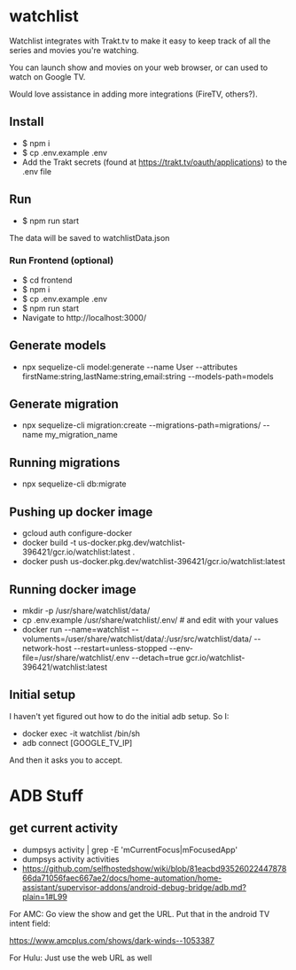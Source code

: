 # watchlist
Watchlist integrates with Trakt.tv to make it easy to keep track of all the series and movies you're watching. 

You can launch show and movies on your web browser, or can used to watch on Google TV. 

Would love assistance in adding more integrations (FireTV, others?).

## Install
- $ npm i
- $ cp .env.example .env
- Add the Trakt secrets (found at https://trakt.tv/oauth/applications) to the .env file

## Run
- $ npm run start

The data will be saved to watchlistData.json

### Run Frontend (optional)
- $ cd frontend 
- $ npm i
- $ cp .env.example .env
- $ npm run start 
- Navigate to http://localhost:3000/ 

## Generate models
- npx sequelize-cli model:generate --name User --attributes firstName:string,lastName:string,email:string --models-path=models

## Generate migration
- npx sequelize-cli migration:create --migrations-path=migrations/ --name my_migration_name

## Running migrations
- npx sequelize-cli db:migrate

## Pushing up docker image
- gcloud auth configure-docker
- docker build -t us-docker.pkg.dev/watchlist-396421/gcr.io/watchlist:latest .
- docker push us-docker.pkg.dev/watchlist-396421/gcr.io/watchlist:latest

## Running docker image
- mkdir -p /usr/share/watchlist/data/
- cp .env.example /usr/share/watchlist/.env/ # and edit with your values
- docker run --name=watchlist --voluments=/user/share/watchlist/data/:/usr/src/watchlist/data/ --network-host --restart=unless-stopped --env-file=/usr/share/watchlist/.env --detach=true gcr.io/watchlist-396421/watchlist:latest

## Initial setup
I haven't yet figured out how to do the initial adb setup. So I:

- docker exec -it watchlist /bin/sh
- adb connect [GOOGLE_TV_IP]

And then it asks you to accept.

# ADB Stuff
## get current activity
- dumpsys activity | grep -E 'mCurrentFocus|mFocusedApp'
- dumpsys activity activities
- https://github.com/selfhostedshow/wiki/blob/81eacbd9352602244787866da71056faec667ae2/docs/home-automation/home-assistant/supervisor-addons/android-debug-bridge/adb.md?plain=1#L99


For AMC: Go view the show and get the URL. Put that in the android TV intent field:

https://www.amcplus.com/shows/dark-winds--1053387

For Hulu: Just use the web URL as well
